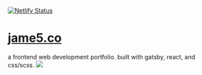 [![Netlify Status](https://api.netlify.com/api/v1/badges/f7fce008-d359-4eed-b168-bf7e1bacb67b/deploy-status)](https://app.netlify.com/sites/sleepy-easley-e5a3b5/deploys)
# [jame5.co](https://jame5.co)
a frontend web development portfolio. built with gatsby, react, and css/scss.
![](./src/static/social.png)